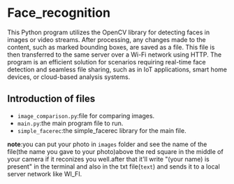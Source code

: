 # Face_recognition
This Python program utilizes the OpenCV library for detecting faces in images or video streams. After processing, any changes made to the content, such as marked bounding boxes, are saved as a file. This file is then transferred to the same server over a Wi-Fi network using HTTP. The program is an efficient solution for scenarios requiring real-time face detection and seamless file sharing, such as in IoT applications, smart home devices, or cloud-based analysis systems.

## Introduction of files
- `image_comparison.py`:file for comparing images.
- `main.py`:the main program file to run.
- `simple_facerec`:the simple_facerec library for the main file.

**note**:you can put your photo in `images` folder and see the name of the file(the name you gave to your photo)above the red square in the middle of your camera if it reconizes you well.after that it'll write "(your name) is present" in the terminal and also in the txt file(`text`) and sends it to a local server network like WI_FI.

